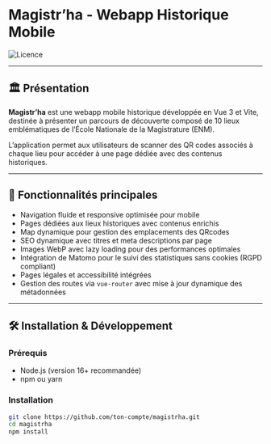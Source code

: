 # Magistr’ha - Webapp Historique Mobile

![Licence](https://img.shields.io/badge/license-MIT-green.svg)

---

## 🏛️ Présentation

**Magistr’ha** est une webapp mobile historique développée en Vue 3 et Vite, destinée à présenter un parcours de découverte composé de 10 lieux emblématiques de l’École Nationale de la Magistrature (ENM).

L’application permet aux utilisateurs de scanner des QR codes associés à chaque lieu pour accéder à une page dédiée avec des contenus historiques.

---

## 🚀 Fonctionnalités principales

- Navigation fluide et responsive optimisée pour mobile  
- Pages dédiées aux lieux historiques avec contenus enrichis
- Map dynamique pour gestion des emplacements des QRcodes  
- SEO dynamique avec titres et meta descriptions par page  
- Images WebP avec lazy loading pour des performances optimales  
- Intégration de Matomo pour le suivi des statistiques sans cookies (RGPD compliant)  
- Pages légales et accessibilité intégrées  
- Gestion des routes via `vue-router` avec mise à jour dynamique des métadonnées  

---

## 🛠️ Installation & Développement

### Prérequis

- Node.js (version 16+ recommandée)  
- npm ou yarn  

### Installation

```bash
git clone https://github.com/ton-compte/magistrha.git
cd magistrha
npm install
